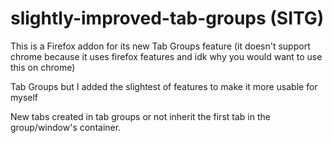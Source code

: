 
# slightly-improved-tab-groups (SITG)

This is a Firefox addon for its new Tab Groups feature (it doesn't support chrome because it uses
firefox features and idk why you would want to use this on chrome)

Tab Groups but I added the slightest of features to make it more usable for myself

New tabs created in tab groups or not inherit the first tab in the group/window's container.

